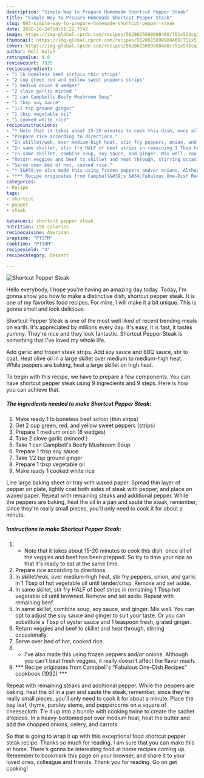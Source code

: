 ```yaml
---
description: "Simple Way to Prepare Homemade Shortcut Pepper Steak"
title: "Simple Way to Prepare Homemade Shortcut Pepper Steak"
slug: 603-simple-way-to-prepare-homemade-shortcut-pepper-steak
date: 2020-10-24T18:51:22.774Z
image: https://img-global.cpcdn.com/recipes/5628615699988480/751x532cq70/shortcut-pepper-steak-recipe-main-photo.jpg
thumbnail: https://img-global.cpcdn.com/recipes/5628615699988480/751x532cq70/shortcut-pepper-steak-recipe-main-photo.jpg
cover: https://img-global.cpcdn.com/recipes/5628615699988480/751x532cq70/shortcut-pepper-steak-recipe-main-photo.jpg
author: Nell Walsh
ratingvalue: 4.8
reviewcount: 7335
recipeingredient:
- "1 lb boneless beef sirloin thin strips"
- "2 cup green red and yellow sweet peppers strips"
- "1 medium onion 8 wedges"
- "2 clove garlic minced "
- "1 can Campbells Beefy Mushroom Soup"
- "1 tbsp soy sauce"
- "1/2 tsp ground ginger"
- "1 tbsp vegetable oil"
- "1 cooked white rice"
recipeinstructions:
- "* Note that it takes about 15-20 minutes to cook this dish, once all of the veggies and beef has been prepped. So try to time your rice so that it&#39;s ready to eat at the same time."
- "Prepare rice according to directions."
- "In skillet/wok, over medium-high heat, stir fry peppers, onion, and garlic in 1 Tbsp of hot vegetable oil until tender/crisp. Remove and set aside."
- "In same skillet, stir fry HALF of beef strips in remaining 1 Tbsp hot vegatable oil until browned. Remove and set aside. Repeat with remaining beef."
- "In same skillet, combine soup, soy sauce, and ginger. Mix well. You can opt to adjust the soy sauce and ginger to suit your taste. Or you can substitute a Tbsp of oyster sauce and 1 teaspoon fresh, grated ginger."
- "Return veggies and beef to skillet and heat through, stirring occasionally."
- "Serve over bed of hot, cooked rice."
- "* I&#39;ve also made this using frozen peppers and/or onions. Although you can&#39;t beat fresh veggies, it really doesn&#39;t affect the flavor much."
- "*** Recipe originates from Campbell&#39;s &#34;Fabulous One-Dish Recipes&#34; cookbook (1992) ***"
categories:
- Recipe
tags:
- shortcut
- pepper
- steak

katakunci: shortcut pepper steak 
nutrition: 198 calories
recipecuisine: American
preptime: "PT37M"
cooktime: "PT38M"
recipeyield: "4"
recipecategory: Dessert

---
```



![Shortcut Pepper Steak](https://img-global.cpcdn.com/recipes/5628615699988480/751x532cq70/shortcut-pepper-steak-recipe-main-photo.jpg)

Hello everybody, I hope you're having an amazing day today. Today, I'm gonna show you how to make a distinctive dish, shortcut pepper steak. It is one of my favorites food recipes. For mine, I will make it a bit unique. This is gonna smell and look delicious.

Shortcut Pepper Steak is one of the most well liked of recent trending meals on earth. It's appreciated by millions every day. It's easy, it is fast, it tastes yummy. They're nice and they look fantastic. Shortcut Pepper Steak is something that I've loved my whole life.

Add garlic and frozen steak strips. Add soy sauce and BBQ sauce, stir to coat. Heat olive oil in a large skillet over medium to medium-high heat. While peppers are baking, heat a large skillet on high heat.


To begin with this recipe, we have to prepare a few components. You can have shortcut pepper steak using 9 ingredients and 9 steps. Here is how you can achieve that.

<!--inarticleads1-->

##### The ingredients needed to make Shortcut Pepper Steak:

1. Make ready 1 lb boneless beef sirloin (thin strips)
1. Get 2 cup green, red, and yellow sweet peppers (strips)
1. Prepare 1 medium onion (8 wedges)
1. Take 2 clove garlic (minced )
1. Take 1 can Campbell&#39;s Beefy Mushroom Soup
1. Prepare 1 tbsp soy sauce
1. Take 1/2 tsp ground ginger
1. Prepare 1 tbsp vegetable oil
1. Make ready 1 cooked white rice


Line large baking sheet or tray with waxed paper. Spread thin layer of pepper on plate, lightly coat both sides of steak with pepper, and place on waxed paper. Repeat with remaining steaks and additional pepper. While the peppers are baking, heat the oil in a pan and sauté the steak, remember, since they&#39;re really small pieces, you&#39;ll only need to cook it for about a minute. 

<!--inarticleads2-->

##### Instructions to make Shortcut Pepper Steak:

1. * Note that it takes about 15-20 minutes to cook this dish, once all of the veggies and beef has been prepped. So try to time your rice so that it&#39;s ready to eat at the same time.
1. Prepare rice according to directions.
1. In skillet/wok, over medium-high heat, stir fry peppers, onion, and garlic in 1 Tbsp of hot vegetable oil until tender/crisp. Remove and set aside.
1. In same skillet, stir fry HALF of beef strips in remaining 1 Tbsp hot vegatable oil until browned. Remove and set aside. Repeat with remaining beef.
1. In same skillet, combine soup, soy sauce, and ginger. Mix well. You can opt to adjust the soy sauce and ginger to suit your taste. Or you can substitute a Tbsp of oyster sauce and 1 teaspoon fresh, grated ginger.
1. Return veggies and beef to skillet and heat through, stirring occasionally.
1. Serve over bed of hot, cooked rice.
1. * I&#39;ve also made this using frozen peppers and/or onions. Although you can&#39;t beat fresh veggies, it really doesn&#39;t affect the flavor much.
1. *** Recipe originates from Campbell&#39;s &#34;Fabulous One-Dish Recipes&#34; cookbook (1992) ***


Repeat with remaining steaks and additional pepper. While the peppers are baking, heat the oil in a pan and sauté the steak, remember, since they&#39;re really small pieces, you&#39;ll only need to cook it for about a minute. Place the bay leaf, thyme, parsley stems, and peppercorns on a square of cheesecloth. Tie it up into a bundle with cooking twine to create the sachet d&#39;épices. In a heavy-bottomed pot over medium heat, heat the butter and add the chopped onions, celery, and carrots. 

So that is going to wrap it up with this exceptional food shortcut pepper steak recipe. Thanks so much for reading. I am sure that you can make this at home. There's gonna be interesting food at home recipes coming up. Remember to bookmark this page on your browser, and share it to your loved ones, colleague and friends. Thank you for reading. Go on get cooking!

